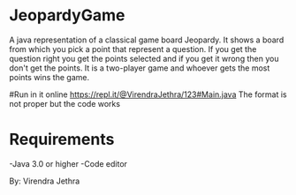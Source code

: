 # JeopardyGame
A java representation of a classical game board Jeopardy. It shows a board from which you pick a point that represent a question. If you get the question right you get the points selected and if you get it wrong then you don't get the points. It is a two-player game and whoever gets the most points wins the game.

#Run in it online
https://repl.it/@VirendraJethra/123#Main.java
The format is not proper but the code works

# Requirements
-Java 3.0 or higher
-Code editor

By: Virendra Jethra

